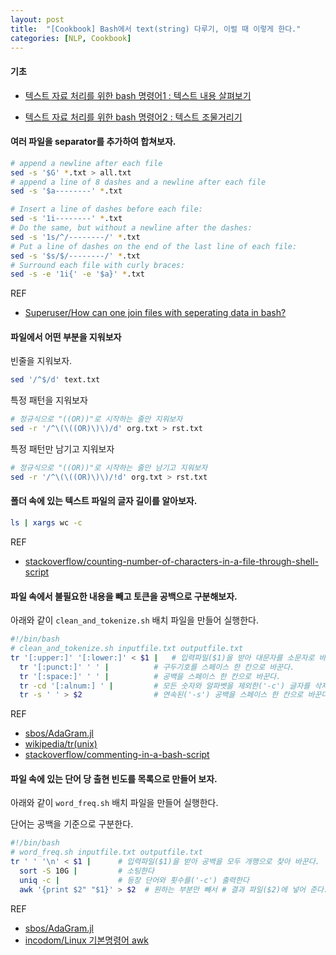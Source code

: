 ```yaml
---
layout: post
title:  "[Cookbook] Bash에서 text(string) 다루기, 이럴 때 이렇게 한다."
categories: [NLP, Cookbook]
---
```


#### 기초

* [텍스트 자료 처리를 위한 bash 명령어1 : 텍스트 내용 살펴보기](https://pinedance.github.io/blog/2016/08/24/bash-functions-to-view-text)

* [텍스트 자료 처리를 위한 bash 명령어2 : 텍스트 조물거리기](https://pinedance.github.io/blog/2016/08/25/bash-functions-to-manipulate-text)

#### 여러 파일을 separator를 추가하여 합쳐보자.

```bash
# append a newline after each file
sed -s '$G' *.txt > all.txt
# append a line of 8 dashes and a newline after each file
sed -s '$a--------' *.txt
```

```bash
# Insert a line of dashes before each file:
sed -s '1i--------' *.txt
# Do the same, but without a newline after the dashes:
sed -s '1s/^/--------/' *.txt
# Put a line of dashes on the end of the last line of each file:
sed -s '$s/$/--------/' *.txt
# Surround each file with curly braces:
sed -s -e '1i{' -e '$a}' *.txt
```

REF
* [Superuser/How can one join files with seperating data in bash?](https://superuser.com/a/103585)


#### 파일에서 어떤 부분을 지워보자

빈줄을 지워보자.

```bash
sed '/^$/d' text.txt
```

특정 패턴을 지워보자

```bash
# 정규식으로 "((OR))"로 시작하는 줄만 지워보자
sed -r '/^\(\((OR)\)\)/d' org.txt > rst.txt
```

특정 패턴만 남기고 지워보자

```bash
# 정규식으로 "((OR))"로 시작하는 줄만 남기고 지워보자
sed -r '/^\(\((OR)\)\)/!d' org.txt > rst.txt
```


#### 폴더 속에 있는 텍스트 파일의 글자 길이를 알아보자.

```bash
ls | xargs wc -c
```

REF
* [stackoverflow/counting-number-of-characters-in-a-file-through-shell-script](https://stackoverflow.com/questions/5026214/counting-number-of-characters-in-a-file-through-shell-script)

#### 파일 속에서 불필요한 내용을 빼고 토큰을 공백으로 구분해보자.

아래와 같이 `clean_and_tokenize.sh` 배치 파일을 만들어 실행한다.

```bash
#!/bin/bash
# clean_and_tokenize.sh inputfile.txt outputfile.txt
tr '[:upper:]' '[:lower:]' < $1 |	# 입력파일($1)을 받아 대문자를 소문자로 바꾼다.
  tr '[:punct:]' ' ' |			# 구두기호를 스페이스 한 칸으로 바꾼다.
  tr '[:space:]' ' ' |			# 공백을 스페이스 한 칸으로 바꾼다.
  tr -cd '[:alnum:] ' |			# 모든 숫자와 알파벳을 제외한('-c') 글자를 삭제('-d')한다.
  tr -s ' ' > $2 				# 연속된('-s') 공백을 스페이스 한 칸으로 바꾼다. # 결과 파일($2)에 넣어 준다.
```

REF
* [sbos/AdaGram.jl](https://github.com/sbos/AdaGram.jl/blob/master/utils/tokenize.sh)
* [wikipedia/tr(unix)](https://en.wikipedia.org/wiki/Tr_(Unix))
* [stackoverflow/commenting-in-a-bash-script](https://stackoverflow.com/questions/1455988/commenting-in-a-bash-script)

#### 파일 속에 있는 단어 당 출현 빈도를 목록으로 만들어 보자.

아래와 같이 `word_freq.sh` 배치 파일을 만들어 실행한다.

단어는 공백을 기준으로 구분한다.

```bash
#!/bin/bash
# word_freq.sh inputfile.txt outputfile.txt
tr ' ' '\n' < $1 |		# 입력파일($1)을 받아 공백을 모두 개행으로 찾아 바꾼다.
  sort -S 10G |			# 소팅한다
  uniq -c |				# 등장 단어와 횟수를('-c') 출력한다
  awk '{print $2" "$1}'	> $2  # 원하는 부분만 빼서 # 결과 파일($2)에 넣어 준다.
```

REF
* [sbos/AdaGram.jl](https://github.com/sbos/AdaGram.jl/blob/master/utils/dictionary.sh)
* [incodom/Linux 기본명령어 awk](http://www.incodom.kr/Linux/%EA%B8%B0%EB%B3%B8%EB%AA%85%EB%A0%B9%EC%96%B4/awk)
